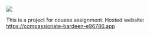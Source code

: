 ![](https://fontmeme.com/permalink/190707/fd4735271a0d997cbe19a04408c896fc.png)

This is a project for couese assignment. 
Hosted website: https://compassionate-bardeen-e96786.app

